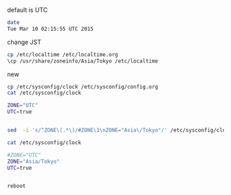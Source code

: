 
default is UTC
```bash
date
Tue Mar 10 02:15:55 UTC 2015
```

change JST
```bash
cp /etc/localtime /etc/localtime.org
\cp /usr/share/zoneinfo/Asia/Tokyo /etc/localtime
```

new
```bash
cp /etc/sysconfig/clock /etc/sysconfig/config.org
cat /etc/sysconfig/clock

ZONE="UTC"
UTC=true


sed  -i 's/^ZONE\(.*\)/#ZONE\1\nZONE="Asia\/Tokyo"/' /etc/sysconfig/clock

cat /etc/sysconfig/clock

#ZONE="UTC"
ZONE="Asia/Tokyo"
UTC=true


reboot
```

